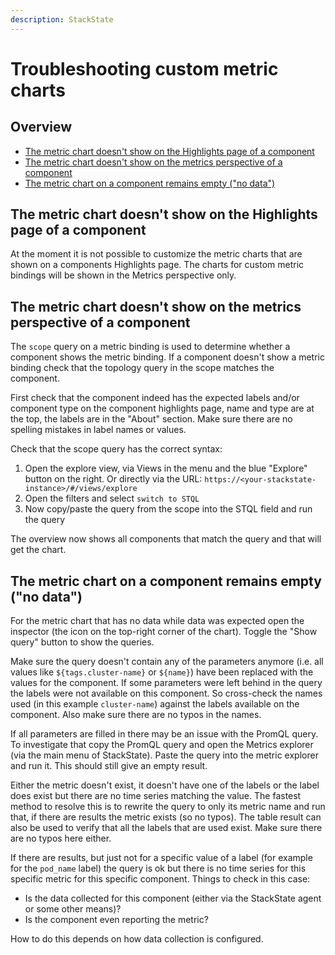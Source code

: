 ```yaml
---
description: StackState
---
```


# Troubleshooting custom metric charts

## Overview

* [The metric chart doesn't show on the Highlights page of a component](#the-metric-chart-doesnt-show-on-the-highlights-page-of-a-component)
* [The metric chart doesn't show on the metrics perspective of a component](#the-metric-chart-doesnt-show-on-the-metrics-perspective-of-a-component)
* [The metric chart on a component remains empty ("no data")](#the-metric-chart-on-a-component-remains-empty-no-data)

## The metric chart doesn't show on the Highlights page of a component

At the moment it is not possible to customize the metric charts that are shown on a components Highlights page. The charts for custom metric bindings will be shown in the Metrics perspective only.

## The metric chart doesn't show on the metrics perspective of a component

The `scope` query on a metric binding is used to determine whether a component shows the metric binding. If a component doesn't show a metric binding check that the topology query in the scope matches the component. 

First check that the component indeed has the expected labels and/or component type on the component highlights page, name and type are at the top, the labels are in the "About" section. Make sure there are no spelling mistakes in label names or values.

Check that the scope query has the correct syntax:

1. Open the explore view, via Views in the menu and the blue "Explore" button on the right. Or directly via the URL: `https://<your-stackstate-instance>/#/views/explore`
2. Open the filters and select `switch to STQL`
3. Now copy/paste the query from the scope into the STQL field and run the query

The overview now shows all components that match the query and that will get the chart.

## The metric chart on a component remains empty ("no data")

For the metric chart that has no data while data was expected open the inspector (the icon on the top-right corner of the chart). Toggle the "Show query" button to show the queries.

Make sure the query doesn't contain any of the parameters anymore (i.e. all values like `${tags.cluster-name}` or `${name}`) have been replaced with the values for the component. If some parameters were left behind in the query the labels were not available on this component. So cross-check the names used (in this example `cluster-name`) against the labels available on the component. Also make sure there are no typos in the names.

If all parameters are filled in there may be an issue with the PromQL query. To investigate that copy the PromQL query and open the Metrics explorer (via the main menu of StackState). Paste the query into the metric explorer and run it. This should still give an empty result.

Either the metric doesn't exist, it doesn't have one of the labels or the label does exist but there are no time series matching the value. The fastest method to resolve this is to rewrite the query to only its metric name and run that, if there are results the metric exists (so no typos). The table result can also be used to verify that all the labels that are used exist. Make sure there are no typos here either.

If there are results, but just not for a specific value of a label (for example for the `pod_name` label) the query is ok but there is no time series for this specific metric for this specific component. Things to check in this case:

* Is the data collected for this component (either via the StackState agent or some other means)?
* Is the component even reporting the metric?

How to do this depends on how data collection is configured.